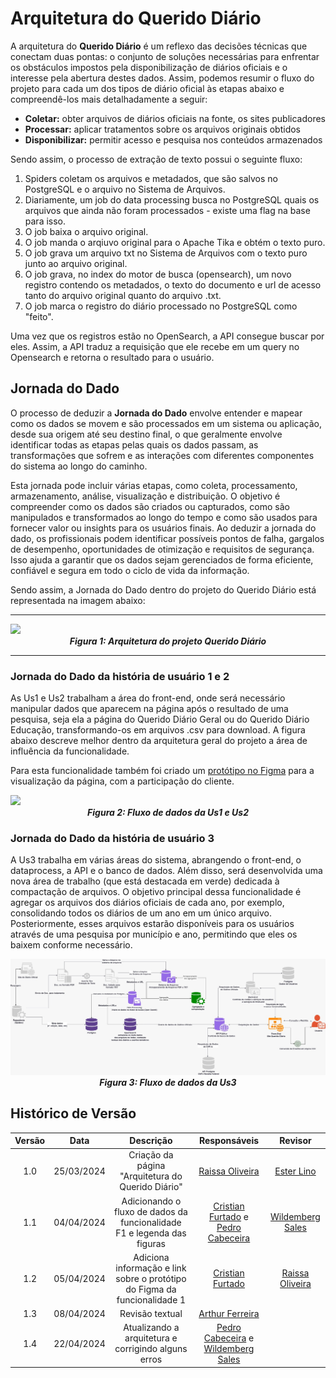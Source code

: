 # **Arquitetura do Querido Diário**

A arquitetura do **Querido Diário** é um reflexo das decisões técnicas que conectam duas pontas: o conjunto de soluções necessárias para enfrentar os obstáculos impostos pela disponibilização de diários oficiais e o interesse pela abertura destes dados. Assim, podemos resumir o fluxo do projeto para cada um dos tipos de diário oficial às etapas abaixo e compreendê-los mais detalhadamente a seguir: 

- **Coletar:** obter arquivos de diários oficiais na fonte, os sites publicadores
- **Processar:** aplicar tratamentos sobre os arquivos originais obtidos
- **Disponibilizar:** permitir acesso e pesquisa nos conteúdos armazenados

Sendo assim, o processo de extração de texto possui o seguinte fluxo: 

1. Spiders coletam os arquivos e metadados, que são salvos no PostgreSQL e o arquivo no Sistema de Arquivos. 
2. Diariamente, um job do data processing busca no PostgreSQL quais os arquivos que ainda não foram processados - existe uma flag na base para isso.
3. O job baixa o arquivo original.
4. O job manda o arqiuvo original para o Apache Tika e obtém o texto puro.
5. O job grava um arquivo txt no Sistema de Arquivos com o texto puro junto ao arquivo original.
6. O job grava, no index do motor de busca (opensearch), um novo registro contendo os metadados, o texto do documento e url de acesso tanto do arquivo original quanto do arquivo .txt.
7. O job marca o registro do diário processado no PostgreSQL como "feito".

Uma vez que os registros estão no OpenSearch, a API consegue buscar por eles. Assim, a API traduz a requisição que ele recebe em um query no Opensearch e retorna o resultado para o usuário. 

## **Jornada do Dado**

O processo de deduzir a **Jornada do Dado** envolve entender e mapear como os dados se movem e são processados em um sistema ou aplicação, desde sua origem até seu destino final, o que geralmente envolve identificar todas as etapas pelas quais os dados passam, as transformações que sofrem e as interações com diferentes componentes do sistema ao longo do caminho.

Esta jornada pode incluir várias etapas, como coleta, processamento, armazenamento, análise, visualização e distribuição. O objetivo é compreender como os dados são criados ou capturados, como são manipulados e transformados ao longo do tempo e como são usados para fornecer valor ou insights para os usuários finais. Ao deduzir a jornada do dado, os profissionais podem identificar possíveis pontos de falha, gargalos de desempenho, oportunidades de otimização e requisitos de segurança. Isso ajuda a garantir que os dados sejam gerenciados de forma eficiente, confiável e segura em todo o ciclo de vida da informação.

Sendo assim, a Jornada do Dado dentro do projeto do Querido Diário está representada na imagem abaixo: 
____________________________________________________________________________________________________________
<img src="./imagens/fluxo_dados2.png"/>
<h5 style="text-align: center; margin: 0 auto">Figura 1: Arquitetura do projeto Querido Diário</h5>

____________________________________________________________________________________________________________


### **Jornada do Dado da história de usuário 1 e 2**

<p>As Us1 e Us2 trabalham a área do front-end, onde será necessário manipular dados que aparecem na página após o resultado de uma pesquisa, seja ela a página do Querido Diário Geral ou do Querido Diário Educação, transformando-os em arquivos .csv para download. A figura abaixo descreve melhor dentro da arquitetura geral do projeto a área de influência da funcionalidade.</p>
<p>Para esta funcionalidade também foi criado um <a href="https://www.figma.com/file/PTRrSgLiz6DOlkYwA3Tt6Q/Prot%C3%B3tipo-para-a-p%C3%A1gina-%22Tecnologia-na-Educa%C3%A7%C3%A3o%22?type=design&node-id=0%3A1&mode=design&t=86esN6klke9ftwbL-1">protótipo no Figma</a> para a visualização da página, com a participação do cliente.</p>


<img src="./imagens/Fluxo-Us1-Us2.png"/>
<h5 style="text-align: center; margin: 0 auto">Figura 2: Fluxo de dados da Us1 e Us2</h5>




### **Jornada do Dado da história de usuário 3**

<p>A Us3 trabalha em várias áreas do sistema, abrangendo o front-end, o dataprocess, a API e o banco de dados. Além disso, será desenvolvida uma nova área de trabalho (que está destacada em verde) dedicada à compactação de arquivos. O objetivo principal dessa funcionalidade é agregar os arquivos dos diários oficiais de cada ano, por exemplo, consolidando todos os diários de um ano em um único arquivo. Posteriormente, esses arquivos estarão disponíveis para os usuários através de uma pesquisa por município e ano, permitindo que eles os baixem conforme necessário.</p>

<!-- 

Colocar o protótipo do figma aqui

-->

<img src="../imagens/Fluxo-us3.png"/>
<h5 style="text-align: center; margin: 0 auto">Figura 3: Fluxo de dados da Us3</h5>


## Histórico de Versão

| Versão |    Data    |                                 Descrição                                 |                                             Responsáveis                                             |                         Revisor                         |
| :----: | :--------: | :-----------------------------------------------------------------------: | :--------------------------------------------------------------------------------------------------: | :-----------------------------------------------------: |
|  1.0   | 25/03/2024 |             Criação da página "Arquitetura do Querido Diário"             |                        [Raissa Oliveira](https://github.com/raissamsoliveira)                        |       [Ester Lino](https://github.com/esteerlino)       |
|  1.1   | 04/04/2024 |  Adicionando o fluxo de dados da funcionalidade F1 e legenda das figuras  | [Cristian Furtado](https://github.com/csafurtado) e [Pedro Cabeceira](https://github.com/pkbceira03) | [Wildemberg Sales](https://github.com/wildemberg-sales) |
|  1.2   | 05/04/2024 | Adiciona informação e link sobre o protótipo do Figma da funcionalidade 1 |                          [Cristian Furtado](https://github.com/csafurtado)                           | [Raissa Oliveira](https://github.com/raissamsoliveira)  |
|  1.3   | 08/04/2024 |                              Revisão textual                              |                    [Arthur Ferreira](https://github.com/ArthurFerreiraRodrigues)                     |                                                         |
|  1.4  | 22/04/2024 | Atualizando a arquitetura e corrigindo alguns erros |  [Pedro Cabeceira](https://github.com/pkbceira03) e [Wildemberg Sales](https://github.com/wildemberg-sales)   |                                                         |